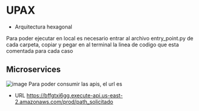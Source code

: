 # UPAX

- Arquitectura hexagonal

Para poder ejecutar en local es necesario entrar al archivo entry_point.py de cada carpeta, copiar y pegar en al terminal la linea de codigo que esta comentada para cada caso

## Microservices
![image](https://user-images.githubusercontent.com/103546495/178396201-062c9fc5-cac5-4cdb-ada4-76833de7dd6b.png)
Para poder consumir las apis, el url es 

- URL
      https://bffgtxi6gg.execute-api.us-east-2.amazonaws.com/prod/path_solicitado
